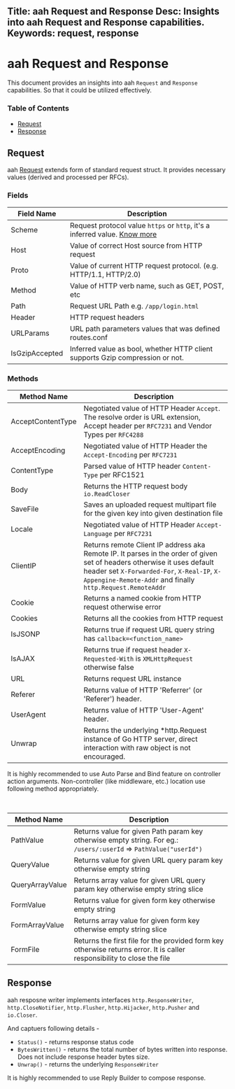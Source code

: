 Title: aah Request and Response
Desc: Insights into aah Request and Response capabilities.
Keywords: request, response
---
# aah Request and Response

This document provides an insights into aah `Request` and `Response` capabilities. So that it could be utilized effectively.

### Table of Contents

  * [Request](#request)
  * [Response](#response)

## Request

aah [Request](https://godoc.org/aahframe.work/ahttp#Request) extends form of standard request struct. It provides necessary values (derived and processed per RFCs).

### Fields

Field Name | Description
----------- | -----------
Scheme | Request protocol value `https` or `http`, it's a inferred value. [Know more](https://godoc.org/aahframe.work/ahttp#Scheme)
Host | Value of correct Host source from HTTP request
Proto | Value of current HTTP request protocol. (e.g. HTTP/1.1, HTTP/2.0)
Method | Value of HTTP verb name, such as GET, POST, etc
Path | Request URL Path e.g. `/app/login.html`
Header | HTTP request headers
URLParams | URL path parameters values that was defined routes.conf
IsGzipAccepted | Inferred value as bool, whether HTTP client supports Gzip compression or not.

### Methods

Method Name | Description
----------- | -----------
AcceptContentType | Negotiated value of HTTP Header `Accept`. The resolve order is URL extension, Accept header per `RFC7231` and Vendor Types per `RFC4288`
AcceptEncoding | Negotiated value of HTTP Header the `Accept-Encoding` per `RFC7231`
ContentType | Parsed value of HTTP header `Content-Type` per RFC1521
Body | Returns the HTTP request body `io.ReadCloser`
SaveFile | Saves an uploaded request multipart file for the given key into given destination file
Locale | Negotiated value of HTTP Header `Accept-Language` per `RFC7231`
ClientIP | Returns remote Client IP address aka Remote IP. It parses in the order of given set of headers otherwise it uses default header set `X-Forwarded-For`, `X-Real-IP`, `X-Appengine-Remote-Addr` and finally `http.Request.RemoteAddr`
Cookie | Returns a named cookie from HTTP request otherwise error
Cookies | Returns all the cookies from HTTP request
IsJSONP | Returns true if request URL query string has `callback=<function_name>`
IsAJAX | Returns true if request header `X-Requested-With` is `XMLHttpRequest` otherwise false
URL | Returns request URL instance
Referer | Returns value of HTTP 'Referrer' (or 'Referer') header.
UserAgent | Returns value of HTTP 'User-Agent' header.
Unwrap | Returns the underlying *http.Request instance of Go HTTP server, direct interaction with raw object is not encouraged.

<div class="alert alert-info-green">
<p>It is highly recommended to use Auto Parse and Bind feature on controller action arguments. Non-controller (like middleware, etc.) location use following method appropriately.</p>
</div>

<br>

Method Name | Description
----------- | -----------
PathValue | Returns value for given Path param key otherwise empty string. For eg.: `/users/:userId` => `PathValue("userId")`
QueryValue | Returns value for given URL query param key otherwise empty string
QueryArrayValue | Returns array value for given URL query param key otherwise empty string slice
FormValue | Returns value for given form key otherwise empty string
FormArrayValue | Returns array value for given form key otherwise empty string slice
FormFile | Returns the first file for the provided form key otherwise returns error. It is caller responsibility to close the file

## Response

aah resposne writer implements interfaces `http.ResponseWriter`, `http.CloseNotifier`, `http.Flusher`, `http.Hijacker`, `http.Pusher` and `io.Closer`.

And captuers following details -

  * `Status()` - returns response status code
  * `BytesWritten()` - returns the total number of bytes written into response. Does not include response header bytes size.
  * `Unwrap()` - returns the underlying `ResponseWriter`

<div class="alert alert-info-green">
<p>It is highly recommended to use <a>Reply Builder</a> to compose response.</p>
</div>
